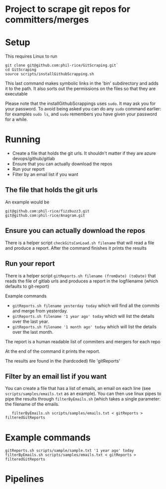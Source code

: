 # Project to scrape git repos for committers/merges

# Setup
This requires Linux to run

```
git clone git@github.com:phil-rice/GitScraping.git`
cd GitScraping
source scripts/installGithubScrapping.sh
```
This last command makes symbolic links in the 'bin' subdirectory and adds it to the path. It also sorts out the 
permissions on the files so that they are executable

Please note that the installGithubScrappings uses `sudo`. It may ask you for your password. To avoid being
asked you can do any `sudo` command earlier: for examples `sudo ls`, and `sudo` remembers you
have given your password for a while.



# Running

* Create a file that holds the git urls. It shouldn't matter if they are azure devops/github/gitlab
* Ensure that you can actually download the repos
* Run your report
* Filter by an email list if you want

## The file that holds the git urls

An example would be
```
git@github.com:phil-rice/fizzbuzz3.git
git@github.com:phil-rice/Anagram.git
```

## Ensure you can actually download the repos

There is a helper script `checkGitsCanLoad.sh filename` that will read a file and produce a report.
After the command finishes it prints the results


## Run your report

There is a helper script `gitReports.sh filename (fromDate) (toDate)` that reads the file of gitlab urls and produces a report
in the logfilename (which defaults to git-report)

Example commands
* `gitReports.sh filename yesterday today` which will find all the commits and merge from yesterday.
* `gitReports.sh filename '1 year ago' today` which will list the details over the last year. 
* `gitReports.sh filename '1 month ago' today` which will list the details over the last month. 

The report is a human readable list of commiters and mergers for each repo

At the end of the command it prints the report. 

The results are found in the (hardcoded) file 'gitReports'


## Filter by an email list if you want
You can create a file that has a list of emails, an email on each line (see `scripts/samples/emails.txt` as an example).
You can then use linux pipes to pipe the results through `filterByEmails.sh` (which takes a single parameter: the filename
of the emails.

```
   filterByEmails.sh scripts/samples/emails.txt < gitReports > filteredGitReports
```

# Example commands
```
gitReports.sh scripts/sample/sample.txt '1 year ago' today  
filterByEmails.sh scripts/samples/emails.txt < gitReports > filteredGitReports

```

# Pipelines









